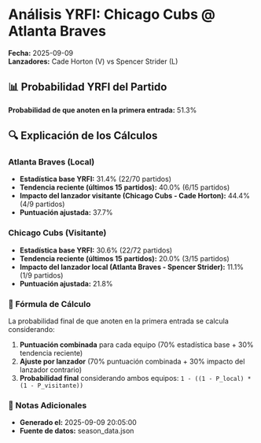 # Análisis YRFI: Chicago Cubs @ Atlanta Braves

**Fecha:** 2025-09-09  
**Lanzadores:** Cade Horton (V) vs Spencer Strider (L)

## 📊 Probabilidad YRFI del Partido

**Probabilidad de que anoten en la primera entrada:** 51.3%

## 🔍 Explicación de los Cálculos

### Atlanta Braves (Local)
- **Estadística base YRFI:** 31.4% (22/70 partidos)
- **Tendencia reciente (últimos 15 partidos):** 40.0% (6/15 partidos)
- **Impacto del lanzador visitante (Chicago Cubs - Cade Horton):** 44.4% (4/9 partidos)
- **Puntuación ajustada:** 37.7%

### Chicago Cubs (Visitante)
- **Estadística base YRFI:** 30.6% (22/72 partidos)
- **Tendencia reciente (últimos 15 partidos):** 20.0% (3/15 partidos)
- **Impacto del lanzador local (Atlanta Braves - Spencer Strider):** 11.1% (1/9 partidos)
- **Puntuación ajustada:** 21.8%

### 📝 Fórmula de Cálculo

La probabilidad final de que anoten en la primera entrada se calcula considerando:
1. **Puntuación combinada** para cada equipo (70% estadística base + 30% tendencia reciente)
2. **Ajuste por lanzador** (70% puntuación combinada + 30% impacto del lanzador contrario)
3. **Probabilidad final** considerando ambos equipos: `1 - ((1 - P_local) * (1 - P_visitante))`

### 📌 Notas Adicionales

- **Generado el:** 2025-09-09 20:05:00
- **Fuente de datos:** season_data.json
